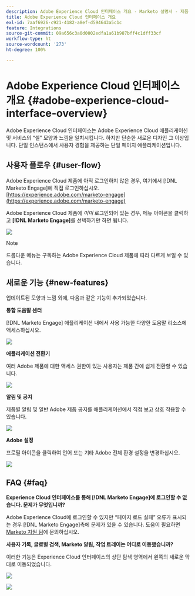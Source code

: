 ```yaml
---
description: Adobe Experience Cloud 인터페이스 개요 - Marketo 설명서 - 제품 설명서
title: Adobe Experience Cloud 인터페이스 개요
exl-id: 7aaf6926-c921-4182-a8ef-d594643a5c1c
feature: Integrations
source-git-commit: 09a656c3a0d0002edfa1a61b987bff4c1dff33cf
workflow-type: ht
source-wordcount: '273'
ht-degree: 100%

---
```


# Adobe Experience Cloud 인터페이스 개요 {#adobe-experience-cloud-interface-overview}

Adobe Experience Cloud 인터페이스는 Adobe Experience Cloud 애플리케이션 및 서비스의 “셸” 모양과 느낌을 일치시킵니다. 하지만 단순한 새로운 디자인 그 이상입니다. 단일 인스턴스에서 사용자 경험을 제공하는 단일 페이지 애플리케이션입니다.

## 사용자 플로우 {#user-flow}

Adobe Experience Cloud 제품에 아직 로그인하지 않은 경우, 여기에서 [!DNL Marketo Engage]에 직접 로그인하십시오. [https://experience.adobe.com/marketo-engage](https://experience.adobe.com/marketo-engage)

Adobe Experience Cloud 제품에 _이미_ 로그인되어 있는 경우, 메뉴 아이콘을 클릭하고 **[!DNL Marketo Engage]**&#x200B;를 선택하기만 하면 됩니다.

![](assets/unified-shell-overview-1.png)

>[!NOTE]
>
>드롭다운 메뉴는 구독하는 Adobe Experience Cloud 제품에 따라 다르게 보일 수 있습니다.

## 새로운 기능 {#new-features}

업데이트된 모양과 느낌 외에, 다음과 같은 기능이 추가되었습니다.

**통합 도움말 센터**

[!DNL Marketo Engage] 애플리케이션 내에서 사용 가능한 다양한 도움말 리소스에 액세스하십시오.

![](assets/unified-shell-overview-2.png)

**애플리케이션 전환기**

여러 Adobe 제품에 대한 액세스 권한이 있는 사용자는 제품 간에 쉽게 전환할 수 있습니다.

![](assets/unified-shell-overview-3.png)

**알림 및 공지**

제품별 알림 및 일반 Adobe 제품 공지를 애플리케이션에서 직접 보고 상호 작용할 수 있습니다.

![](assets/unified-shell-overview-4.png)

**Adobe 설정**

프로필 아이콘을 클릭하여 언어 또는 기타 Adobe 전체 환경 설정을 변경하십시오.

![](assets/unified-shell-overview-5.png)

## FAQ {#faq}

**Experience Cloud 인터페이스를 통해 [!DNL Marketo Engage]에 로그인할 수 없습니다. 문제가 무엇입니까?**

Adobe Experience Cloud에 로그인할 수 있지만 “페이지 로드 실패” 오류가 표시되는 경우 [!DNL Marketo Engage]측에 문제가 있을 수 있습니다. 도움이 필요하면 [Marketo 지원 팀](https://nation.marketo.com/t5/support/ct-p/Support)에 문의하십시오.

**사용자 기록, 글로벌 검색, Marketo 알림, 작업 트레이는 어디로 이동했습니까?**

이러한 기능은 Experience Cloud 인터페이스의 상단 탐색 영역에서 왼쪽의 새로운 막대로 이동되었습니다.

![](assets/unified-shell-overview-6.png)

![](assets/unified-shell-overview-7.png)
